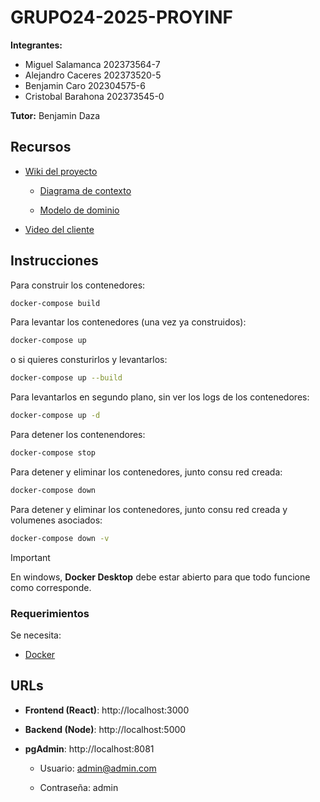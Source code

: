 # GRUPO24-2025-PROYINF
**Integrantes:**
- Miguel Salamanca 202373564-7
- Alejandro Caceres 202373520-5
- Benjamin Caro 202304575-6
- Cristobal Barahona 202373545-0

**Tutor:** Benjamin Daza


## Recursos

- [Wiki del proyecto](https://github.com/not-nen/GRUPO24-2025-PROYINF/wiki)

    - [Diagrama de contexto](https://usmcl-my.sharepoint.com/:i:/g/personal/acaceres_usm_cl/EYsMPjn40AVOnqmZ34O9IYgBtW5-OdjztSUIjjcpSugwIQ?e=PKHLeo)
    
    - [Modelo de dominio](https://www.plantuml.com/plantuml/dpng/VLHDQnmn3BtxLvWz5XAQwvmIDYdjeJGafTUYsDgDYcqDjhoaM_hVkp6UZ9ZCzh8h2tr8J-_DTH78KcCmp-JHHfHdziKOumAKOhU1C0dQFyRQ2vkhjF_4yIbZCp42XMO91jnnOlDtIdxaG8wa-fw-G_SCpNAG83GhSXBkWU2v-SO0H_wA1Kjx2XHum1rcJ8vw6XO1hrhTigiHa_0NZqd8Wr-EdFcdduAMIy288P3dCXVyjdte5GHVXEzU90Fr-IZ27bDtWPcJVa0W3uuulTiuOwdXRKEF0Y6WwdTtW51rQd7SfqjqmF10MFRS8HCww5dlCnQ1o2spGteEo9jKpq681UCJXy9w-4L5Lp49d4A5zAMtbGLwMigyI3fWSXG9fpSbmTndSZ2Id9de7lRdPz4aWYgSwTZWczDl3bHuoqyPqh4DfojDEAfIYhWKQvYEiTR_5Ql_i5NHQ8Uv8zFnOu6x8XJ1Tobm4VxE0c7bHWvmhSUXyUmp556jFb6Ey1uk5FQiuMrT2EF8ZnY2FY8doI0Jv48ZJwwvw3RZ6ypJns5pjR4N5tRpyVBomqQfVh0P8T0HpEoROgzQx8fi1ml-LqroDachREXGhCLkjAO6Y-tHPVIkxw97a_yfvrNYU0l2nPX9PNhTawLaCrW_FK25wy9TAOEbv4BzZQQz5mWstW-suCc0BITTIyKj23xOn48xSh1-6CLgTPdPkHYqCtUmO-QH4sg8DG0pRGQxnuGPpEHP13Q2jhsQPTglljVRceFbJ7jAOCmr9bzZ-0S0)

- [Video del cliente](https://aula.usm.cl/mod/resource/view.php?id=6926137)


## Instrucciones

Para construir los contenedores:
```bash
docker-compose build
```

Para levantar los contenedores (una vez ya construidos):
```bash
docker-compose up
```

o si quieres consturirlos y levantarlos:

```bash
docker-compose up --build
```

Para levantarlos en segundo plano, sin ver los logs de los contenedores:
```bash
docker-compose up -d
```

Para detener los contenendores:
```bash
docker-compose stop
```

Para detener y eliminar los contenedores, junto consu red creada:
```bash
docker-compose down
```

Para detener y eliminar los contenedores, junto consu red creada y volumenes asociados:
```bash
docker-compose down -v
```

> [!IMPORTANT]  
> En windows, **Docker Desktop** debe estar abierto para que todo funcione como corresponde.

### Requerimientos

Se necesita:
- [Docker](https://www.docker.com/)

## URLs

- **Frontend (React)**: http://localhost:3000

- **Backend (Node)**: http://localhost:5000

- **pgAdmin**: http://localhost:8081
    - Usuario: admin@admin.com

    - Contraseña: admin

